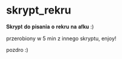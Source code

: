 # skrypt_rekru
𝐒𝐤𝐫𝐲𝐩𝐭 𝐝𝐨 𝐩𝐢𝐬𝐚𝐧𝐢𝐚 𝐨 𝐫𝐞𝐤𝐫𝐮 𝐧𝐚 𝐚𝐟𝐤𝐮 :)

przerobiony w 5 min z innego skryptu, enjoy!

pozdro :)
